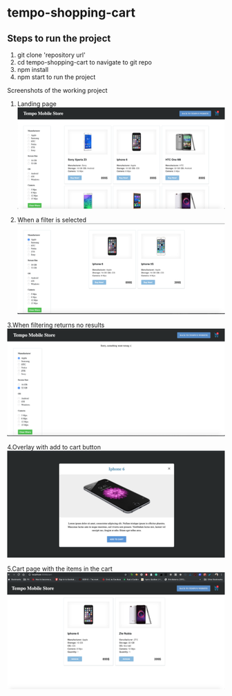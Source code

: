 # tempo-shopping-cart

## Steps to run the project
1. git clone 'repository url'
2. cd tempo-shopping-cart to navigate to git repo
3. npm install
4. npm start to run the project

Screenshots of the working project

1. Landing page
![alt text](https://github.com/ishakmehta04/tempo-shopping-cart/blob/master/tempo-shopping-cart/src/assests/images/imagesForReadme/Screen%20Shot%202019-05-22%20at%2012.18.00%20PM.png)

2. When a filter is selected
![alt text](https://github.com/ishakmehta04/tempo-shopping-cart/blob/master/tempo-shopping-cart/src/assests/images/imagesForReadme/Screen%20Shot%202019-05-22%20at%2012.18.11%20PM.png)

3.When filtering returns no results
![alt text](https://github.com/ishakmehta04/tempo-shopping-cart/blob/master/tempo-shopping-cart/src/assests/images/imagesForReadme/Screen%20Shot%202019-05-22%20at%2012.18.20%20PM.png)

4.Overlay with add to cart button
![alt text](https://github.com/ishakmehta04/tempo-shopping-cart/blob/master/tempo-shopping-cart/src/assests/images/imagesForReadme/Screen%20Shot%202019-05-22%20at%2012.18.30%20PM.png)

5.Cart page with the items in the cart
![alt text](https://github.com/ishakmehta04/tempo-shopping-cart/blob/master/tempo-shopping-cart/src/assests/images/imagesForReadme/Screen%20Shot%202019-05-22%20at%2012.18.49%20PM.png)

